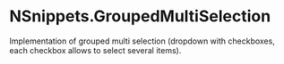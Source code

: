 # NSnippets.GroupedMultiSelection #

Implementation of grouped multi selection (dropdown with checkboxes, each checkbox allows to select several items).